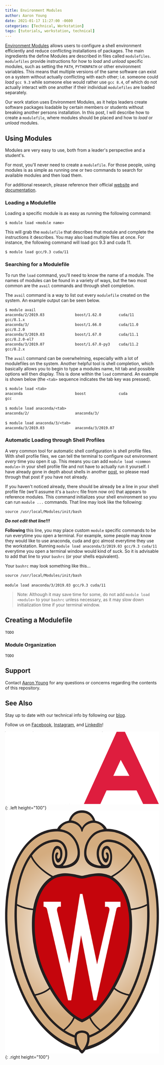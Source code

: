 ```yaml
---
title: Environment Modules
author: Aaron Young
date: 2021-01-17 11:27:00 -0600
categories: [Technical, Workstation]
tags: [tutorials, workstation, technical]
---
```


[Environment Modules](http://modules.sourceforge.net/) allows users to configure a shell environment efficiently and reduce conflicting installations of packages. The main ingredients the define Modules are described in files called `modulefiles`. `modulefiles` provide instructions for how to _load_ and _unload_ specific modules, such as setting the `PATH`, `PYTHONPATH` or other environment variables. This means that multiple versions of the same software can exist on a system without actually conflicting with each other; i.e. someone could _load_ `gcc 9.3` while someone else would rather use `gcc 8.4`, of which do not actually interact with one another if their individual `modulefiles` are loaded separately.

Our work station uses Environment Modules, as it helps leaders create software packages loadable by certain members or students without breaking another persons installation. In this post, I will describe how to create a `modulefile`, where modules should be placed and how to _load_ or _unload_ modules.

## Using Modules

Modules are very easy to use, both from a leader's perspective and a student's. 

For most, you'll never need to create a `modulefile`. For those people, using modules is as simple as running one or two commands to search for available modules and then load them.

For additional research, please reference their official [website](http://modules.sourceforge.net/) and [documentation](https://modules.readthedocs.io/en/latest/). 

### Loading a Modulefile

Loading a specific module is as easy as running the following command:
```shell
$ module load <module name>
```

This will grab the `modulefile` that describes that module and complete the instructions it describes. You may also load multiple files at once. For instance, the following command will load gcc 9.3 and cuda 11.
```shell
$ module load gcc/9.3 cuda/11
```

### Searching for a Modulefile

To run the `load` command, you'll need to know the name of a module. The names of modules can be found in a variety of ways, but the two most common are the `avail` commands and through shell completion.

The `avail` command is a way to list out every `modulefile` created on the system. An example output can be seen below.
```shell
$ module avail
anaconda/2/2019.03              boost/1.62.0        cuda/11             gcc/8.1.x
anaconda/3/                     boost/1.66.0        cuda/11.0           gcc/8.2.0
anaconda/3/2019.03              boost/1.67.0        cuda/11.1           gcc/8.2.0-el7
anaconda/3/2019.07              boost/1.67.0-py3    cuda/11.2           gcc/8.2.x
```

The `avail` command can be overwhelming, especially with a lot of modulefiles on the system. Another helpful tool is shell completion, which basically allows you to begin to type a modules name, hit tab and possible options will then display. This is done within the `load` command. An example is shown below (the `<tab>` sequence indicates the tab key was pressed).
```shell
$ module load <tab>
anaconda              			boost        		cuda             	gcc

$ module load anaconda/<tab>
anaconda/2/              		anaconda/3/

$ module load anaconda/3/<tab>
anaconda/3/2019.03		 		anaconda/3/2019.07
```

### Automatic Loading through Shell Profiles

A very common tool for automatic shell configuration is shell profile files. With shell profile files, we can tell the terminal to configure out environment _every_ time you open it up. This means you can add `module load <common module>` in your shell profile file and not have to actually run it yourself. I have already gone in depth about shells in another [post](/posts/shells), so please read through that post if you have not already.

If you haven't noticed already, there should be already be a line in your shell profile file (we'll assume it's a `bashrc` file from now on) that appears to reference modules. This command initializes your shell environment so you can run `module ...` commands. That line may look like the following:
```shell
source /usr/local/Modules/init/bash
```

***Do not edit that line!!!***

**Following** this line, you may place custom `module` specific commands to be run everytime you open a terminal. For example, some people may know they would like to use anaconda, cuda and gcc almost everytime they use the workstation. Running `module load anaconda/3/2019.03 gcc/9.3 cuda/11` everytime you open a terminal window would kind of suck. So it is advisable to add that line to your `bashrc` (or your shells equivalent).

Your `bashrc` may look something like this...
```shell
source /usr/local/Modules/init/bash

module load anaconda/3/2019.03 gcc/9.3 cuda/11
```

> Note: Although it may save time for some, do not add `module load <module>` to your `bashrc` unless necessary, as it may slow down initialization time if your terminal window.

## Creating a Modulefile

`TODO`

### Module Organization

`TODO`

## Support

Contact [Aaron Young](mailto:aryoung5@wisc.edu) for any questions or concerns regarding the contents of this repository.

## See Also

Stay up to date with our technical info by following our [blog](https://www.wisconsinautonomous.org/blog).

Follow us on [Facebook](https://www.facebook.com/wisconsinautonomous/), [Instagram](https://www.instagram.com/wisconsinautonomous/), and [LinkedIn](https://www.linkedin.com/company/wisconsin-autonomous/about/)!

![WA Logo](/assets/img/logos/wa-white.png){: .left height="100"}
![Wisconsin Crest](/assets/img/logos/uw-crest.png){: .right height="100"}